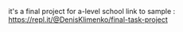 it's a final project for a-level school
link to sample : https://repl.it/@DenisKlimenko/final-task-project
